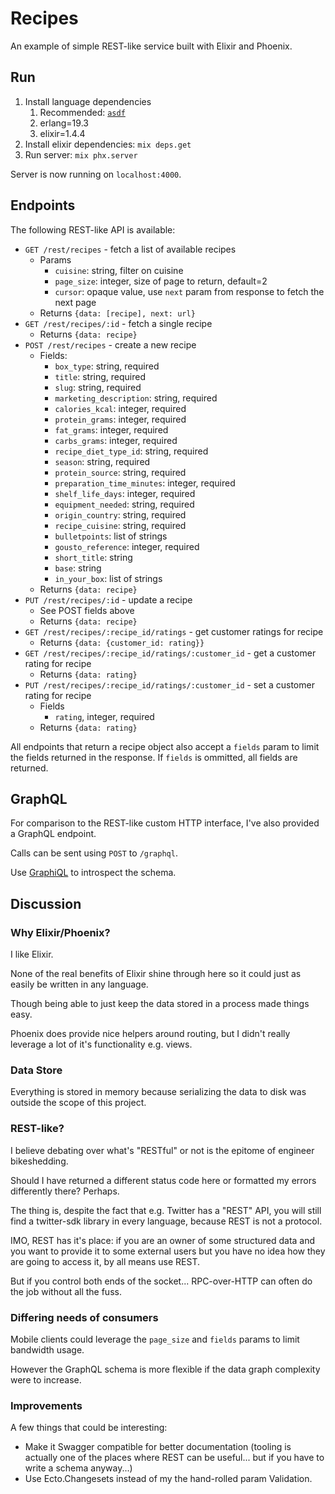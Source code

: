 # Recipes

An example of simple REST-like service built with Elixir and Phoenix.

## Run

1. Install language dependencies
    1. Recommended: [`asdf`](https://github.com/asdf-vm/asdf)
    2. erlang=19.3
    3. elixir=1.4.4
2. Install elixir dependencies: `mix deps.get`
3. Run server: `mix phx.server`

Server is now running on `localhost:4000`.

## Endpoints

The following REST-like API is available:

- `GET /rest/recipes` - fetch a list of available recipes
    - Params
        - `cuisine`: string, filter on cuisine
        - `page_size`: integer, size of page to return, default=2
        - `cursor`: opaque value, use `next` param from response to fetch the next page
    - Returns `{data: [recipe], next: url}`
- `GET /rest/recipes/:id` - fetch a single recipe
    - Returns `{data: recipe}`
- `POST /rest/recipes` - create a new recipe
    - Fields:
        - `box_type`: string, required
        - `title`: string, required
        - `slug`: string, required
        - `marketing_description`: string, required
        - `calories_kcal`: integer, required
        - `protein_grams`: integer, required
        - `fat_grams`: integer, required
        - `carbs_grams`: integer, required
        - `recipe_diet_type_id`: string, required
        - `season`: string, required
        - `protein_source`: string, required
        - `preparation_time_minutes`: integer, required
        - `shelf_life_days`: integer, required
        - `equipment_needed`: string, required
        - `origin_country`: string, required
        - `recipe_cuisine`: string, required
        - `bulletpoints`: list of strings
        - `gousto_reference`: integer, required
        - `short_title`: string
        - `base`: string
        - `in_your_box`: list of strings
    - Returns `{data: recipe}`
- `PUT /rest/recipes/:id` - update a recipe
    - See POST fields above
    - Returns `{data: recipe}`
- `GET /rest/recipes/:recipe_id/ratings` - get customer ratings for recipe
    - Returns `{data: {customer_id: rating}}`
- `GET /rest/recipes/:recipe_id/ratings/:customer_id` - get a customer rating for recipe
    - Returns `{data: rating}`
- `PUT /rest/recipes/:recipe_id/ratings/:customer_id` - set a customer rating for recipe
    - Fields
        - `rating`, integer, required
    - Returns `{data: rating}`

All endpoints that return a recipe object also accept a `fields` param to limit the fields returned in the response.
If `fields` is ommitted, all fields are returned.

## GraphQL

For comparison to the REST-like custom HTTP interface, I've also provided a GraphQL endpoint.

Calls can be sent using `POST` to `/graphql`.

Use [GraphiQL](https://github.com/graphql/graphiql) to introspect the schema.

## Discussion

### Why Elixir/Phoenix?

I like Elixir.

None of the real benefits of Elixir shine through here so it could just as easily be written in any language.

Though being able to just keep the data stored in a process made things easy.

Phoenix does provide nice helpers around routing, but I didn't really leverage a lot of it's functionality e.g. views.

### Data Store

Everything is stored in memory because serializing the data to disk was outside the scope of this project.

### REST-like?

I believe debating over what's "RESTful" or not is the epitome of engineer bikeshedding.

Should I have returned a different status code here or formatted my errors differently there? Perhaps.

The thing is, despite the fact that e.g. Twitter has a "REST" API, you will still find a twitter-sdk library in every language, because REST is not a protocol.

IMO, REST has it's place: if you are an owner of some structured data and you want to provide it to some external users but you have no idea how they are going to access it, by all means use REST.

But if you control both ends of the socket... RPC-over-HTTP can often do the job without all the fuss.

### Differing needs of consumers

Mobile clients could leverage the `page_size` and `fields` params to limit bandwidth usage.

However the GraphQL schema is more flexible if the data graph complexity were to increase.

### Improvements

A few things that could be interesting:

- Make it Swagger compatible for better documentation (tooling is actually one of the places where REST can be useful... but if you have to write a schema anyway...)
- Use Ecto.Changesets instead of my the hand-rolled param Validation.

